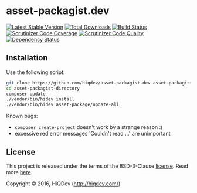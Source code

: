 asset-packagist.dev
===================

[![Latest Stable Version](https://poser.pugx.org/hiqdev/asset-packagist.dev/v/stable)](https://packagist.org/packages/hiqdev/asset-packagist.dev)
[![Total Downloads](https://poser.pugx.org/hiqdev/asset-packagist.dev/downloads)](https://packagist.org/packages/hiqdev/asset-packagist.dev)
[![Build Status](https://img.shields.io/travis/hiqdev/asset-packagist.dev.svg)](https://travis-ci.org/hiqdev/asset-packagist.dev)
[![Scrutinizer Code Coverage](https://img.shields.io/scrutinizer/coverage/g/hiqdev/asset-packagist.dev.svg)](https://scrutinizer-ci.com/g/hiqdev/asset-packagist.dev/)
[![Scrutinizer Code Quality](https://img.shields.io/scrutinizer/g/hiqdev/asset-packagist.dev.svg)](https://scrutinizer-ci.com/g/hiqdev/asset-packagist.dev/)
[![Dependency Status](https://www.versioneye.com/php/hiqdev:asset-packagist.dev/dev-master/badge.svg)](https://www.versioneye.com/php/hiqdev:asset-packagist.dev/dev-master)

## Installation

Use the following script:

```sh
git clone https://github.com/hiqdev/asset-packagist.dev asset-packagist-directory
cd asset-packagist-directory
composer update
./vendor/bin/hidev install
./vendor/bin/hidev asset-package/update-all
```

Known bugs:

- `composer create-project` doesn't work by a strange reason :(
- excessive red error messages 'Couldn't read ...' are unimportant

## License

This project is released under the terms of the BSD-3-Clause [license](LICENSE).
Read more [here](http://choosealicense.com/licenses/bsd-3-clause).

Copyright © 2016, HiQDev (http://hiqdev.com/)
